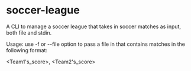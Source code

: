# soccer-league
A CLI to manage a soccer league that takes in soccer matches as input, both file and stdin. 

Usage: use -f or --file option to pass a file in that contains matches in the following format:

<Team1Name> <Team1's_score>, <Team2Name> <Team2's_score>
